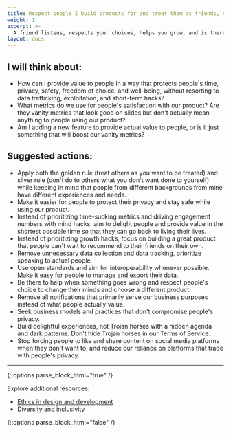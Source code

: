 ```yaml
---
title: Respect people I build products for and treat them as friends, not users.
weight: 1
excerpt: >-
  A friend listens, respects your choices, helps you grow, and is there when you need help. A friend doesn't waste your time, track your every move, lock you in a walled garden, or use dark patterns to force you to give up your personal data. I pledge to treat the people who use our products as our friends instead of numbers to optimize, data to exploit, or users that we're trying to get addicted to our product.
layout: docs
---
```


## I will think about:

- How can I provide value to people in a way that protects people's time, privacy, safety, freedom of choice, and well-being, without resorting to data trafficking, exploitation, and short-term hacks?
- What metrics do we use for people's satisfaction with our product? Are they vanity metrics that look good on slides but don't actually mean anything to people using our product?
- Am I adding a new feature to provide actual value to people, or is it just something that will boost our vanity metrics?

## Suggested actions:

- Apply both the golden rule (treat others as you want to be treated) and silver rule (don't do to others what you don't want done to yourself) while keeping in mind that people from different backgrounds from mine have different experiences and needs.
- Make it easier for people to protect their privacy and stay safe while using our product.
- Instead of prioritizing time-sucking metrics and driving engagement numbers with mind hacks, aim to delight people and provide value in the shortest possible time so that they can go back to living their lives.
- Instead of prioritizing growth hacks, focus on building a great product that people can't wait to recommend to their friends on their own.
- Remove unnecessary data collection and data tracking, prioritize speaking to actual people.
- Use open standards and aim for interoperability whenever possible. Make it easy for people to manage and export their data.
- Be there to help when something goes wrong and respect people's choice to change their minds and choose a different product.
- Remove all notifications that primarily serve our business purposes instead of what people actually value.
- Seek business models and practices that don't compromise people's privacy.
- Build delightful experiences, not Trojan horses with a hidden agenda and dark patterns.  Don't hide Trojan horses in our Terms of Service.
- Stop forcing people to like and share content on social media platforms when they don't want to, and reduce our reliance on platforms that trade with people's privacy.

***

{::options parse_block_html="true" /}
<div class="advice">
Explore additional resources:

  <ul id="docs-section-items" class="docs-section-items">         
    <li class="docs-section-item"><a href="/resources/ethics/" class="docs-item-link">Ethics in design and development<span class="icon-angle-right" aria-hidden="true"></span></a></li>     
    <li class="docs-section-item"><a href="/resources/diversity/" class="docs-item-link">Diversity and inclusivity<span class="icon-angle-right" aria-hidden="true"></span></a></li>   
  </ul>
</div>
{::options parse_block_html="false" /}

